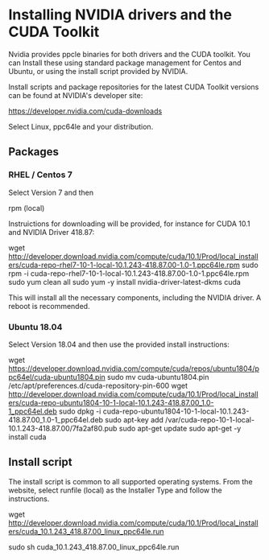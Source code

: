 # Installing NVIDIA drivers and the CUDA Toolkit

Nvidia provides ppcle binaries for both drivers and the CUDA toolkit. You can
Install these using standard package management for Centos and Ubuntu, or
using the install script provided by NVIDIA.

Install scripts and package repositories for the latest CUDA Toolkit versions
can be found at NVIDIA's developer site:

https://developer.nvidia.com/cuda-downloads

Select Linux, ppc64le and your distribution.

## Packages

### RHEL / Centos 7

Select Version 7 and then

rpm (local)

Instruictions for downloading will be provided, for instance for CUDA 10.1 and
NVIDIA Driver 418.87:

wget http://developer.download.nvidia.com/compute/cuda/10.1/Prod/local_installers/cuda-repo-rhel7-10-1-local-10.1.243-418.87.00-1.0-1.ppc64le.rpm
sudo rpm -i cuda-repo-rhel7-10-1-local-10.1.243-418.87.00-1.0-1.ppc64le.rpm
sudo yum clean all
sudo yum -y install nvidia-driver-latest-dkms cuda

This will install all the necessary components, including the NVIDIA driver. A
reboot is recommended.

### Ubuntu 18.04

Select Version 18.04 and then use the provided install instructions:

wget https://developer.download.nvidia.com/compute/cuda/repos/ubuntu1804/ppc64el/cuda-ubuntu1804.pin
sudo mv cuda-ubuntu1804.pin /etc/apt/preferences.d/cuda-repository-pin-600
wget http://developer.download.nvidia.com/compute/cuda/10.1/Prod/local_installers/cuda-repo-ubuntu1804-10-1-local-10.1.243-418.87.00_1.0-1_ppc64el.deb
sudo dpkg -i cuda-repo-ubuntu1804-10-1-local-10.1.243-418.87.00_1.0-1_ppc64el.deb
sudo apt-key add /var/cuda-repo-10-1-local-10.1.243-418.87.00/7fa2af80.pub
sudo apt-get update
sudo apt-get -y install cuda

## Install script

The install script is common to all supported operating systems. From the
website, select runfile (local) as the Installer Type and follow the
instructions.

wget http://developer.download.nvidia.com/compute/cuda/10.1/Prod/local_installers/cuda_10.1.243_418.87.00_linux_ppc64le.run

sudo sh cuda_10.1.243_418.87.00_linux_ppc64le.run
